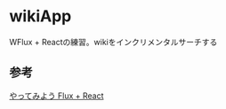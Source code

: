 # wikiApp
WFlux + Reactの練習。wikiをインクリメンタルサーチする

## 参考
[やってみよう Flux + React](http://www.servicesync.net/tips/detail.php?id=55)